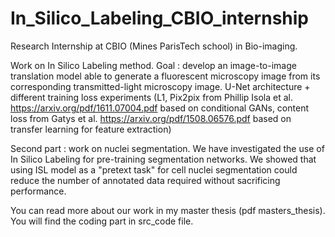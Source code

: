 # In_Silico_Labeling_CBIO_internship
Research Internship at CBIO (Mines ParisTech school) in Bio-imaging. 

Work on In Silico Labeling method. Goal : develop an image-to-image translation model able to generate a fluorescent microscopy image from its corresponding transmitted-light microscopy image. 
U-Net architecture + different training loss experiments (L1, Pix2pix from Phillip Isola et al. https://arxiv.org/pdf/1611.07004.pdf based on conditional GANs, content loss from Gatys et al. https://arxiv.org/pdf/1508.06576.pdf based on transfer learning for feature extraction) 

Second part : work on nuclei segmentation. We have investigated the use of In Silico Labeling for pre-training segmentation networks. We showed that using ISL model as a "pretext task" for cell nuclei segmentation could reduce the number of annotated data required without sacrificing performance. 

You can read more about our work in my master thesis (pdf masters_thesis). You will find the coding part in src_code file. 
